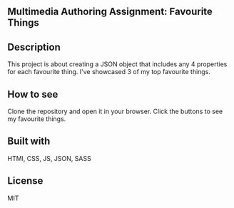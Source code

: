 ## Multimedia Authoring Assignment: Favourite Things

## Description
This project is about creating a JSON object that includes any 4 properties for each favourite thing. I've showcased 3 of my top favourite things.

## How to see
Clone the repository and open it in your browser. Click the buttons to see my favourite things.

## Built with
HTMl, CSS, JS, JSON, SASS

## License
MIT
